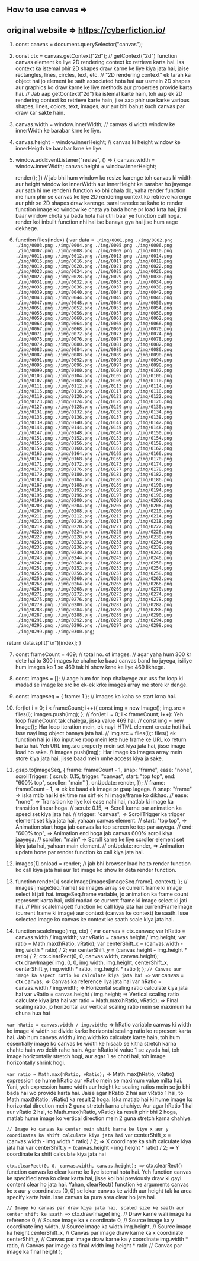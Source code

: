 ## How to use canvas => 
## original website => https://cyberfiction.io/

1. const canvas = document.querySelector("canvas");
2. const ctx = canvas.getContext("2d");
// getContext("2d") function canvas element ke liye 2D rendering context ko retrieve karta hai. Iss context ka istemal phir 2D shapes draw karne ke liye kiya jata hai, jaise rectangles, lines, circles, text, etc.
// "2D rendering context" ek tarah ka object hai jo <canvas> element ke sath associated hota hai aur usmein 2D shapes aur graphics ko draw karne ke liye methods aur properties provide karta hai.
// Jab aap getContext("2d") ka istemal karte hain, toh aap ek 2D rendering context ko retrieve karte hain, jise aap phir use karke various shapes, lines, colors, text, images, aur aur bhi bahut kuch canvas par draw kar sakte hain.

3. canvas.width = window.innerWidth;
// canvas ki width window ke innerWidth ke barabar krne ke liye.

4. canvas.height = window.innerHeight;
// canvas ki height window ke innerHeigth ke barabar krne ke liye.

5. window.addEventListener("resize", () => {
    canvas.width = window.innerWidth;
    canvas.height = window.innerHeight;

    render();
})
// jab bhi hum window ko resize karenge toh canvas ki width aur height window ke innerWidth aur innerHeight ke barabar ho jayenge. aur sath hi me render() function ko bhi chala do, yaha render function me hum phir se canvas ke liye 2D rendering context ko retrieve karenge aur phir se 2D shapes draw karenge. saral tareeke se kahe to render function image ko window ke chata ya bada hone pr load krta hai, jitni baar window chota ya bada hota hai utni baar ye function call hoga.
render koi inbuilt function nhi hai ise banaya gya hai jise hum aage dekhege.

6. function files(index) {
  var data = `
       ./img/0001.png
       ./img/0002.png
       ./img/0003.png
       ./img/0004.png
       ./img/0005.png
       ./img/0006.png
       ./img/0007.png
       ./img/0008.png
       ./img/0009.png
       ./img/0010.png
       ./img/0011.png
       ./img/0012.png
       ./img/0013.png
       ./img/0014.png
       ./img/0015.png
       ./img/0016.png
       ./img/0017.png
       ./img/0018.png
       ./img/0019.png
       ./img/0020.png
       ./img/0021.png
       ./img/0022.png
       ./img/0023.png
       ./img/0024.png
       ./img/0025.png
       ./img/0026.png
       ./img/0027.png
       ./img/0028.png
       ./img/0029.png
       ./img/0030.png
       ./img/0031.png
       ./img/0032.png
       ./img/0033.png
       ./img/0034.png
       ./img/0035.png
       ./img/0036.png
       ./img/0037.png
       ./img/0038.png
       ./img/0039.png
       ./img/0040.png
       ./img/0041.png
       ./img/0042.png
       ./img/0043.png
       ./img/0044.png
       ./img/0045.png
       ./img/0046.png
       ./img/0047.png
       ./img/0048.png
       ./img/0049.png
       ./img/0050.png
       ./img/0051.png
       ./img/0052.png
       ./img/0053.png
       ./img/0054.png
       ./img/0055.png
       ./img/0056.png
       ./img/0057.png
       ./img/0058.png
       ./img/0059.png
       ./img/0060.png
       ./img/0061.png
       ./img/0062.png
       ./img/0063.png
       ./img/0064.png
       ./img/0065.png
       ./img/0066.png
       ./img/0067.png
       ./img/0068.png
       ./img/0069.png
       ./img/0070.png
       ./img/0071.png
       ./img/0072.png
       ./img/0073.png
       ./img/0074.png
       ./img/0075.png
       ./img/0076.png
       ./img/0077.png
       ./img/0078.png
       ./img/0079.png
       ./img/0080.png
       ./img/0081.png
       ./img/0082.png
       ./img/0083.png
       ./img/0084.png
       ./img/0085.png
       ./img/0086.png
       ./img/0087.png
       ./img/0088.png
       ./img/0089.png
       ./img/0090.png
       ./img/0091.png
       ./img/0092.png
       ./img/0093.png
       ./img/0094.png
       ./img/0095.png
       ./img/0096.png
       ./img/0097.png
       ./img/0098.png
       ./img/0099.png
       ./img/0100.png
       ./img/0101.png
       ./img/0102.png
       ./img/0103.png
       ./img/0104.png
       ./img/0105.png
       ./img/0106.png
       ./img/0107.png
       ./img/0108.png
       ./img/0109.png
       ./img/0110.png
       ./img/0111.png
       ./img/0112.png
       ./img/0113.png
       ./img/0114.png
       ./img/0115.png
       ./img/0116.png
       ./img/0117.png
       ./img/0118.png
       ./img/0119.png
       ./img/0120.png
       ./img/0121.png
       ./img/0122.png
       ./img/0123.png
       ./img/0124.png
       ./img/0125.png
       ./img/0126.png
       ./img/0127.png
       ./img/0128.png
       ./img/0129.png
       ./img/0130.png
       ./img/0131.png
       ./img/0132.png
       ./img/0133.png
       ./img/0134.png
       ./img/0135.png
       ./img/0136.png
       ./img/0137.png
       ./img/0138.png
       ./img/0139.png
       ./img/0140.png
       ./img/0141.png
       ./img/0142.png
       ./img/0143.png
       ./img/0144.png
       ./img/0145.png
       ./img/0146.png
       ./img/0147.png
       ./img/0148.png
       ./img/0149.png
       ./img/0150.png
       ./img/0151.png
       ./img/0152.png
       ./img/0153.png
       ./img/0154.png
       ./img/0155.png
       ./img/0156.png
       ./img/0157.png
       ./img/0158.png
       ./img/0159.png
       ./img/0160.png
       ./img/0161.png
       ./img/0162.png
       ./img/0163.png
       ./img/0164.png
       ./img/0165.png
       ./img/0166.png
       ./img/0167.png
       ./img/0168.png
       ./img/0169.png
       ./img/0170.png
       ./img/0171.png
       ./img/0172.png
       ./img/0173.png
       ./img/0174.png
       ./img/0175.png
       ./img/0176.png
       ./img/0177.png
       ./img/0178.png
       ./img/0179.png
       ./img/0180.png
       ./img/0181.png
       ./img/0182.png
       ./img/0183.png
       ./img/0184.png
       ./img/0185.png
       ./img/0186.png
       ./img/0187.png
       ./img/0188.png
       ./img/0189.png
       ./img/0190.png
       ./img/0191.png
       ./img/0192.png
       ./img/0193.png
       ./img/0194.png
       ./img/0195.png
       ./img/0196.png
       ./img/0197.png
       ./img/0198.png
       ./img/0199.png
       ./img/0200.png
       ./img/0201.png
       ./img/0202.png
       ./img/0203.png
       ./img/0204.png
       ./img/0205.png
       ./img/0206.png
       ./img/0207.png
       ./img/0208.png
       ./img/0209.png
       ./img/0210.png
       ./img/0211.png
       ./img/0212.png
       ./img/0213.png
       ./img/0214.png
       ./img/0215.png
       ./img/0216.png
       ./img/0217.png
       ./img/0218.png
       ./img/0219.png
       ./img/0220.png
       ./img/0221.png
       ./img/0222.png
       ./img/0223.png
       ./img/0224.png
       ./img/0225.png
       ./img/0226.png
       ./img/0227.png
       ./img/0228.png
       ./img/0229.png
       ./img/0230.png
       ./img/0231.png
       ./img/0232.png
       ./img/0233.png
       ./img/0234.png
       ./img/0235.png
       ./img/0236.png
       ./img/0237.png
       ./img/0238.png
       ./img/0239.png
       ./img/0240.png
       ./img/0241.png
       ./img/0242.png
       ./img/0243.png
       ./img/0244.png
       ./img/0245.png
       ./img/0246.png
       ./img/0247.png
       ./img/0248.png
       ./img/0249.png
       ./img/0250.png
       ./img/0251.png
       ./img/0252.png
       ./img/0253.png
       ./img/0254.png
       ./img/0255.png
       ./img/0256.png
       ./img/0257.png
       ./img/0258.png
       ./img/0259.png
       ./img/0260.png
       ./img/0261.png
       ./img/0262.png
       ./img/0263.png
       ./img/0264.png
       ./img/0265.png
       ./img/0266.png
       ./img/0267.png
       ./img/0268.png
       ./img/0269.png
       ./img/0270.png
       ./img/0271.png
       ./img/0272.png
       ./img/0273.png
       ./img/0274.png
       ./img/0275.png
       ./img/0276.png
       ./img/0277.png
       ./img/0278.png
       ./img/0279.png
       ./img/0280.png
       ./img/0281.png
       ./img/0282.png
       ./img/0283.png
       ./img/0284.png
       ./img/0285.png
       ./img/0286.png
       ./img/0287.png
       ./img/0288.png
       ./img/0289.png
       ./img/0290.png
       ./img/0291.png
       ./img/0292.png
       ./img/0293.png
       ./img/0294.png
       ./img/0295.png
       ./img/0296.png
       ./img/0297.png
       ./img/0298.png
       ./img/0299.png
       ./img/0300.png
   `;

   
  return data.split("\n")[index];
}

7. const frameCount = 469;
// total no. of images.
// agar yaha hum 300 kr dete hai to 300 images ke chalne ke baad canvas band ho jayega, isiliye hum images ko 1 se 469 tak hi show krne ke liye 469 likhege.

8. const images = [];
// aage hum for loop chalayege aur uss for loop ki madad se image ke src ko ek-ek krke images array me store kr denge.

9. const imageseq = {
    frame: 1
};
// images ko kaha se start krna hai.

10. for(let i = 0; i < frameCount; i++){
        const img = new Image();
        img.src = files(i);
        images.push(img);
    };
// for(let i = 0; i < frameCount; i++): Yeh loop frameCount tak chalega, jiska value 469 hai.
// const img = new Image();: Har loop iteration mein, ek nayi <img> HTML element create hoti hai. Isse nayi img object banaya jata hai.
// img.src = files(i);: files() ek function hai jo i ko input ke roop mein lete hue frame ke URL ko return karta hai. Yeh URL img.src property mein set kiya jata hai, jisse image load ho sake.
// images.push(img);: Har image ko images array mein store kiya jata hai, jisse baad mein unhe access kiya ja sake.

11. gsap.to(imageSeq, {
    frame: frameCount - 1,
    snap: "frame",
    ease: "none",
    scrollTrigger: {
        scrub: 0.15,
        trigger: "canvas",
        start: "top top",
        end: "600% top",
        scroller: "main"
    },
    onUpdate: render,
});
// frame: frameCount - 1, => ek ke baad ek image pr gsap lagega.
// snap: "frame" =>  iska mtlb hai ki ek time me sirf ek hi image/frame ko dikhao.
// ease: "none", => Transition ke liye koi ease nahi hai, matlab ki image ka transition linear hoga.
// scrub: 0.15, => Scroll karne par animation ka speed set kiya jata hai.
// trigger: "canvas", => ScrollTrigger ka trigger element set kiya jata hai, yahaan canvas element.
// start: "top top", => Animation start hoga jab canvas ka top screen ke top par aayega.
// end: "600% top", => Animation end hoga jab canvas 600% scroll kiya jaayega.
// scroller: "main" => Scroll karne ke liye scroller element set kiya jata hai, yahaan main element.
// onUpdate: render, => Animation update hone par render function ko call kiya jata hai.

12. images[1].onload = render;
// jab bhi browser load ho to render function ko call kiya jata hai aur 1st image ko show kr deta render function.

13. function render(){
        scaleImage(images[imageSeq.frame], context);
    };
// images[imageSeq.frame] se images array se current frame ki image select ki jati hai. imageSeq.frame variable, jo animation ka frame count represent karta hai, uski madad se current frame ki image select ki jati hai.
// Phir scaleImage() function ko call kiya jata hai currentFrameImage (current frame ki image) aur context (canvas ke context) ke saath. Isse selected image ko canvas ke context ke saath scale kiya jata hai.

14. function scaleImage(img, ctx) {
        var canvas = ctx.canvas;
        var hRatio = canvas.width / img.width;
        var vRatio = canvas.height / img.height;
        var ratio = Math.max(hRatio, vRatio);
        var centerShift_x = (canvas.width - img.width * ratio) / 2;
        var centerShift_y = (canvas.height - img.height * ratio) / 2;
        ctx.clearRect(0, 0, canvas.width, canvas.height);
        ctx.drawImage(
            img,
            0,
            0,
            img.width,
            img.height,
            centerShift_x,
            centerShift_y,
            img.width * ratio,
            img.height * ratio
        );
    };
`// Canvas aur image ka aspect ratio ko calculate kiya jata hai =>`
    var canvas = ctx.canvas;   => Canvas ka reference liya jata hai
    var hRatio = canvas.width / img.width;   => Horizontal scaling ratio calculate kiya jata hai
    var vRatio = canvas.height / img.height;   => Vertical scaling ratio calculate kiya jata hai
    var ratio = Math.max(hRatio, vRatio);   => Final scaling ratio, jo horizontal aur vertical scaling ratio mein se maximum ka chuna hua hai

`var hRatio = canvas.width / img.width;` => 
hRatio variable canvas ki width ko image ki width se divide karke horizontal scaling ratio ko represent karta hai.
Jab hum canvas.width / img.width ko calculate karte hain, toh hum essentially image ko canvas ke width ke hisaab se kitna stretch karna chahte hain wo dekh rahe hain.
Agar hRatio ki value 1 se zyada hai, toh image horizontally stretch hogi, aur agar 1 se choti hai, toh image horizontally shrink hogi.

`var ratio = Math.max(hRatio, vRatio);` =>
Math.max(hRatio, vRatio) expression se hume hRatio aur vRatio mein se maximum value milta hai. Yani, yeh expression hume width aur height ke scaling ratios mein se jo bhi bada hai wo provide karta hai.
Jaise agar hRatio 2 hai aur vRatio 1 hai, to Math.max(hRatio, vRatio) ka result 2 hoga. Iska matlab hai ki hume image ko horizontal direction mein 2 guna stretch karna chahiye.
Aur agar hRatio 1 hai aur vRatio 2 hai, to Math.max(hRatio, vRatio) ka result phir bhi 2 hoga, matlab hume image ko vertical direction mein 2 guna stretch karna chahiye.

`// Image ko canvas ke center mein shift karne ke liye x aur y coordinates ka shift calculate kiya jata hai`
var centerShift_x = (canvas.width - img.width * ratio) / 2;    =>  X coordinate ka shift calculate kiya jata hai
var centerShift_y = (canvas.height - img.height * ratio) / 2;    =>  Y coordinate ka shift calculate kiya jata hai

`ctx.clearRect(0, 0, canvas.width, canvas.height); =>`
ctx.clearRect() function canvas ko clear karne ke liye istemal hota hai. Yeh function canvas ke specified area ko clear karta hai, jisse koi bhi previously draw ki gayi content clear ho jata hai.
Yahan, clearRect() function ke arguments canvas ke x aur y coordinates (0, 0) se lekar canvas ke width aur height tak ka area specify karte hain. Isse canvas ka pura area clear ho jata hai.

`// Image ko canvas par draw kiya jata hai, scaled size ke saath aur center shift ke saath =>`
ctx.drawImage(
  img,      // Draw karne wali image ka reference
  0,        // Source image ka x coordinate
  0,        // Source image ka y coordinate
  img.width,        // Source image ka width
  img.height,       // Source image ka height
  centerShift_x,  // Canvas par image draw karne ka x coordinate
  centerShift_y,  // Canvas par image draw karne ka y coordinate
  img.width * ratio,        // Canvas par image ka final width
  img.height * ratio        // Canvas par image ka final height
);

